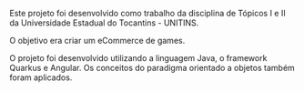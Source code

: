 Este projeto foi desenvolvido como trabalho da disciplina de Tópicos I e II da Universidade Estadual do Tocantins - UNITINS. 

O objetivo era criar um eCommerce de games.

O projeto foi desenvolvido utilizando a linguagem Java, o framework Quarkus e Angular. Os conceitos do paradigma orientado a objetos também foram aplicados.
